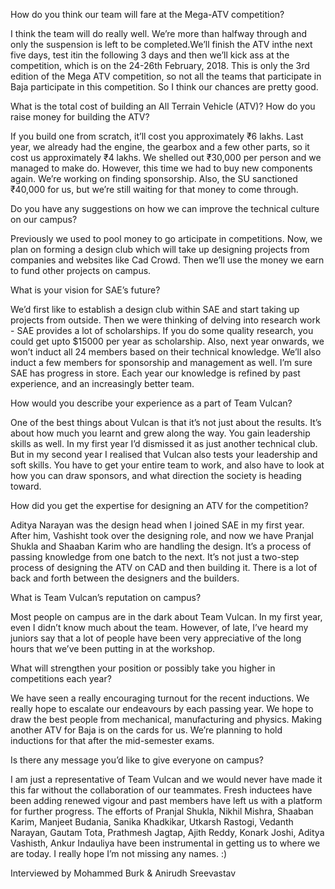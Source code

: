 
How do you think our team will fare at the Mega-ATV competition?


I think the team will do really well. We’re more than halfway through
 and only the suspension is left to be completed.We’ll finish the ATV
inthe next five days, test itin the following 3 days and then we’ll kick
 ass at the competition, which is on the 24-26th February, 2018. This is
 only the 3rd edition of the Mega ATV competition, so not all the teams
that participate in Baja participate in this competition. So I think our
 chances are pretty good.





What is the total cost of building an All Terrain Vehicle (ATV)? How do you raise money for building the ATV?


If you build one from scratch, it’ll cost you approximately ₹6 lakhs.
 Last year, we already had the engine, the gearbox and a few other
parts, so it cost us approximately ₹4 lakhs. We shelled out ₹30,000 per
person and we managed to make do. However, this time we had to buy new
components again. We’re working on finding sponsorship. Also, the SU
sanctioned ₹40,000 for us, but we’re still waiting for that money to
come through.





Do you have any suggestions on how we can improve the technical culture on our campus?


Previously we used to pool money to go  articipate in competitions.
Now, we plan on forming a design club which will take up designing
projects from companies and websites like Cad Crowd. Then we’ll use the
money we earn to fund other projects on campus.





What is your vision for SAE’s future?


We’d first like to establish a design club within SAE and start
taking up projects from outside. Then we were thinking of delving into
research work - SAE provides a lot of scholarships. If you do some
quality research, you could get upto $15000 per year as scholarship.
Also, next year onwards, we won’t induct all 24 members based on their
technical knowledge. We’ll also induct a few members for sponsorship and
 management as well. I’m sure SAE has progress in store. Each year our
knowledge is refined by past experience, and an increasingly better
team.





How would you describe your experience as a part of Team Vulcan?


One of the best things about Vulcan is that it’s not just about the
results. It’s about how much you learnt and grew along the way. You gain
 leadership skills as well. In my first year I’d dismissed it as just
another technical club. But in my second year I realised that Vulcan
also tests your leadership and soft skills. You have to get your entire
team to work, and also have to look at how you can draw sponsors, and
what direction the society is heading toward.





How did you get the expertise for designing an ATV for the competition?


Aditya Narayan was the design head when I joined SAE in my first
year. After him, Vashisht took over the designing role, and now we have
Pranjal Shukla and Shaaban Karim who are handling the design. It’s a
process of passing knowledge from one batch to the next. It’s not just a
 two-step process of designing the ATV on CAD and then building it.
There is a lot of back and forth between the designers and the builders.





What is Team Vulcan’s reputation on campus?


Most people on campus are in the dark about Team Vulcan. In my first
year, even I didn’t know much about the team. However, of late, I’ve
heard my juniors say that a lot of people have been very appreciative of
 the long hours that we’ve been putting in at the workshop.





What will strengthen your position or possibly take you higher in competitions each year?


We have seen a really encouraging turnout for the recent inductions.
We really hope to escalate our endeavours by each passing year. We hope
to draw the best people from mechanical, manufacturing and physics.
Making another ATV for Baja is on the cards for us. We’re planning to
hold inductions for that after the mid-semester exams.





Is there any message you’d like to give everyone on campus?


I am just a representative of Team Vulcan and we would never have
made it this far without the collaboration of our teammates. Fresh
inductees have been adding renewed vigour and past members have left us
with a platform for further progress. The efforts of Pranjal Shukla,
Nikhil Mishra, Shaaban Karim, Manjeet Budania, Sanika Khadkikar, Utkarsh
 Rastogi, Vedanth Narayan, Gautam Tota, Prathmesh Jagtap, Ajith Reddy,
Konark Joshi, Aditya Vashisth, Ankur Indauliya have been instrumental in
 getting us to where we are today. I really hope I’m not missing any
names. :)


Interviewed by Mohammed Burk &amp; Anirudh Sreevastav

